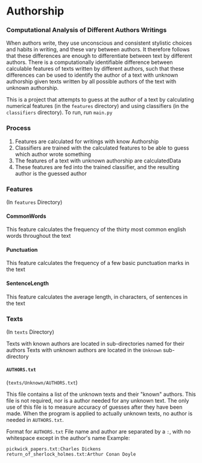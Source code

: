 # Authorship
### Computational Analysis of Different Authors Writings

When authors write, they use unconscious and consistent stylistic choices and habits in writing, and these vary between authors. It therefore follows that these differences are enough to differentiate between text by different authors. There is a computationally identifiable difference between calculable features of texts written by different authors, such that these differences can be used to identify the author of a text with unknown authorship given texts written by all possible authors of the text with unknown authorship.

This is a project that attempts to guess at the author of a text by calculating numerical features (in the `features` directory) and using classifiers (in the `classifiers` directory). To run, run `main.py`

### Process

1. Features are calculated for writings with know Authorship
2. Classifiers are trained with the calculated features to be able to guess which author wrote something
3. The features of a text with unknown authorship are calculatedData
4. These features are fed into the trained classifier, and the resulting author is the guessed author

### Features
(In `features` Directory)

#### CommonWords
  This feature calculates the frequency of the thirty most common english words throughout the text

#### Punctuation
  This feature calculates the frequency of a few basic punctuation marks in the text

#### SentenceLength
  This feature calculates the average length, in characters, of sentences in the text

### Texts
(In `texts` Directory)

Texts with known authors are located in sub-directories named for their authors
Texts with unknown authors are located in the `Unknown` sub-directory

#### `AUTHORS.txt`
(`texts/Unknown/AUTHORS.txt`)

This file contains a list of the unknown texts and their "known" authors. This file is not required, nor is a author needed for any unknown text. The only use of this file is to measure accuracy of guesses after they have been made. When the program is applied to actually unknown texts, no author is needed in `AUTHORS.txt`.

Format for `AUTHORS.txt`
File name and author are separated by a `:`, with no whitespace except in the author's name
Example:

```
pickwick_papers.txt:Charles Dickens
return_of_sherlock_holmes.txt:Arthur Conan Doyle
```
